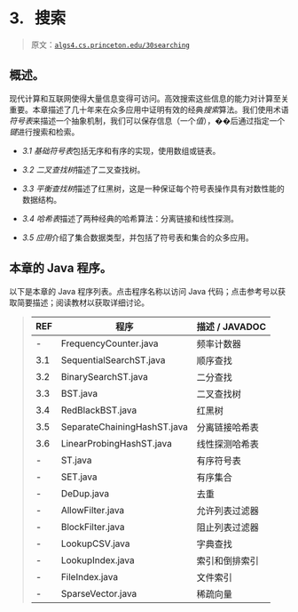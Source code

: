 # 3\.   搜索

> 原文：[`algs4.cs.princeton.edu/30searching`](https://algs4.cs.princeton.edu/30searching)

## 概述。

现代计算和互联网使得大量信息变得可访问。高效搜索这些信息的能力对计算至关重要。本章描述了几十年来在众多应用中证明有效的经典*搜索*算法。我们使用术语*符号表*来描述一个抽象机制，我们可以保存信息（一个*值*），��后通过指定一个*键*进行搜索和检索。

+   *3.1 基础符号表*包括无序和有序的实现，使用数组或链表。

+   *3.2 二叉查找树*描述了二叉查找树。

+   *3.3 平衡查找树*描述了红黑树，这是一种保证每个符号表操作具有对数性能的数据结构。

+   *3.4 哈希表*描述了两种经典的哈希算法：分离链接和线性探测。

+   *3.5 应用*介绍了集合数据类型，并包括了符号表和集合的众多应用。

## 本章的 Java 程序。

以下是本章的 Java 程序列表。点击程序名称以访问 Java 代码；点击参考号以获取简要描述；阅读教材以获取详细讨论。

> | REF | 程序 | 描述 / JAVADOC |
> | --- | --- | --- |
> | - | FrequencyCounter.java | 频率计数器 |
> | 3.1 | SequentialSearchST.java | 顺序查找 |
> | 3.2 | BinarySearchST.java | 二分查找 |
> | 3.3 | BST.java | 二叉查找树 |
> | 3.4 | RedBlackBST.java | 红黑树 |
> | 3.5 | SeparateChainingHashST.java | 分离链接哈希表 |
> | 3.6 | LinearProbingHashST.java | 线性探测哈希表 |
> | - | ST.java | 有序符号表 |
> | - | SET.java | 有序集合 |
> | - | DeDup.java | 去重 |
> | - | AllowFilter.java | 允许列表过滤器 |
> | - | BlockFilter.java | 阻止列表过滤器 |
> | - | LookupCSV.java | 字典查找 |
> | - | LookupIndex.java | 索引和倒排索引 |
> | - | FileIndex.java | 文件索引 |
> | - | SparseVector.java | 稀疏向量 |
